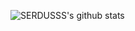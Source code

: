 ![SERDUSSS's github stats](https://github-readme-stats.vercel.app/api?username=SerdusONE&show_icons=true&theme=dark)
